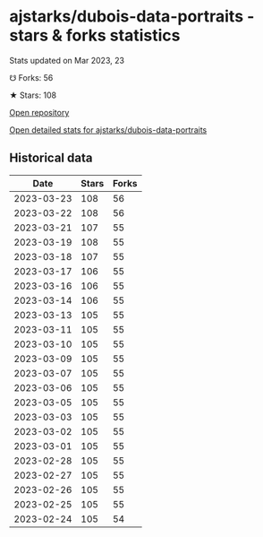 # ajstarks/dubois-data-portraits - stars & forks statistics

Stats updated on Mar 2023, 23

☋ Forks: 56

★ Stars: 108

[Open repository](https://github.com/ajstarks/dubois-data-portraits)

[Open detailed stats for ajstarks/dubois-data-portraits](https://reviewgithub.com/rep/ajstarks/dubois-data-portraits)

## Historical data
| Date | Stars | Forks |
|------|-------|-------|
| 2023-03-23 | 108 | 56 | 
| 2023-03-22 | 108 | 56 | 
| 2023-03-21 | 107 | 55 | 
| 2023-03-19 | 108 | 55 | 
| 2023-03-18 | 107 | 55 | 
| 2023-03-17 | 106 | 55 | 
| 2023-03-16 | 106 | 55 | 
| 2023-03-14 | 106 | 55 | 
| 2023-03-13 | 105 | 55 | 
| 2023-03-11 | 105 | 55 | 
| 2023-03-10 | 105 | 55 | 
| 2023-03-09 | 105 | 55 | 
| 2023-03-07 | 105 | 55 | 
| 2023-03-06 | 105 | 55 | 
| 2023-03-05 | 105 | 55 | 
| 2023-03-03 | 105 | 55 | 
| 2023-03-02 | 105 | 55 | 
| 2023-03-01 | 105 | 55 | 
| 2023-02-28 | 105 | 55 | 
| 2023-02-27 | 105 | 55 | 
| 2023-02-26 | 105 | 55 | 
| 2023-02-25 | 105 | 55 | 
| 2023-02-24 | 105 | 54 | 

